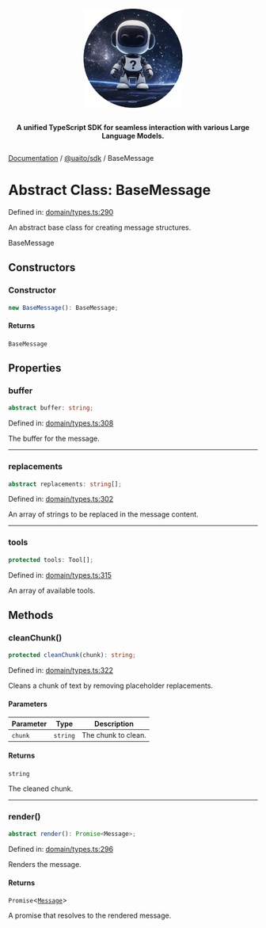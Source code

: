 <div style="display:flex; flex-direction:column; align-items:center;">
<p align="center">
  <img src="../UAITO.png" alt="UAITO Logo" width="200"/>
</p>

<p align="center">
  <strong>A unified TypeScript SDK for seamless interaction with various Large Language Models.</strong>
</p>
</div>

[Documentation](README.md) / [@uaito/sdk](@uaito.sdk.md) / BaseMessage

# Abstract Class: BaseMessage

Defined in: [domain/types.ts:290](https://github.com/elribonazo/uaito/blob/6736807a773945f2caff6007dc512a530687f9da/packages/sdk/src/domain/types.ts#L290)

An abstract base class for creating message structures.

 BaseMessage

## Constructors

### Constructor

```ts
new BaseMessage(): BaseMessage;
```

#### Returns

`BaseMessage`

## Properties

### buffer

```ts
abstract buffer: string;
```

Defined in: [domain/types.ts:308](https://github.com/elribonazo/uaito/blob/6736807a773945f2caff6007dc512a530687f9da/packages/sdk/src/domain/types.ts#L308)

The buffer for the message.

***

### replacements

```ts
abstract replacements: string[];
```

Defined in: [domain/types.ts:302](https://github.com/elribonazo/uaito/blob/6736807a773945f2caff6007dc512a530687f9da/packages/sdk/src/domain/types.ts#L302)

An array of strings to be replaced in the message content.

***

### tools

```ts
protected tools: Tool[];
```

Defined in: [domain/types.ts:315](https://github.com/elribonazo/uaito/blob/6736807a773945f2caff6007dc512a530687f9da/packages/sdk/src/domain/types.ts#L315)

An array of available tools.

## Methods

### cleanChunk()

```ts
protected cleanChunk(chunk): string;
```

Defined in: [domain/types.ts:322](https://github.com/elribonazo/uaito/blob/6736807a773945f2caff6007dc512a530687f9da/packages/sdk/src/domain/types.ts#L322)

Cleans a chunk of text by removing placeholder replacements.

#### Parameters

| Parameter | Type | Description |
| ------ | ------ | ------ |
| `chunk` | `string` | The chunk to clean. |

#### Returns

`string`

The cleaned chunk.

***

### render()

```ts
abstract render(): Promise<Message>;
```

Defined in: [domain/types.ts:296](https://github.com/elribonazo/uaito/blob/6736807a773945f2caff6007dc512a530687f9da/packages/sdk/src/domain/types.ts#L296)

Renders the message.

#### Returns

`Promise`\<[`Message`](@uaito.sdk.TypeAlias.Message.md)\>

A promise that resolves to the rendered message.
